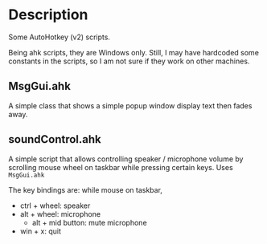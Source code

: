 # Description

Some AutoHotkey (v2) scripts.

Being ahk scripts, they are Windows only. Still, I may have hardcoded some constants in the scripts, so I am not sure if they work on other machines.

## MsgGui.ahk

A simple class that shows a simple popup window display text then fades away.

## soundControl.ahk

A simple script that allows controlling speaker / microphone volume by scrolling mouse wheel on taskbar while pressing certain keys. Uses `MsgGui.ahk`

The key bindings are: while mouse on taskbar,

* ctrl + wheel: speaker
* alt + wheel: microphone
    * alt + mid button: mute microphone
* win + x: quit

